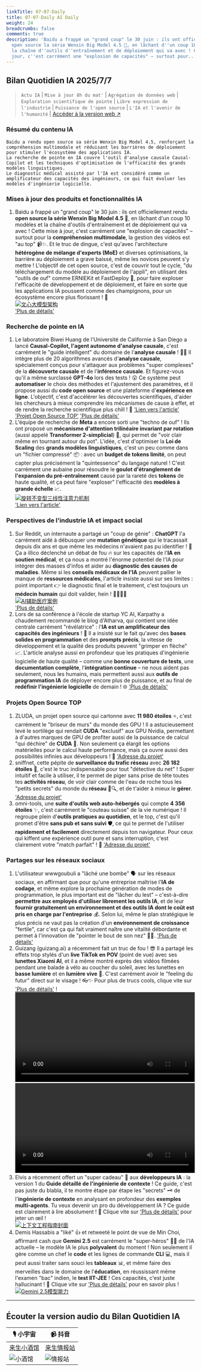 ```yaml
---
linkTitle: 07-07-Daily
title: 07-07-Daily AI Daily
weight: 24
breadcrumbs: false
comments: true
description: 'Baidu a frappé un "grand coup" le 30 juin : ils ont officiellement rendu
  open source la série Wenxin Big Model 4.5 🎉, en lâchant d''un coup 10 modèles et
  la chaîne d''outils d''entraînement et de déploiement qui va avec ! Cette mise à
  jour, c''est carrément une "explosion de capacités" – surtout pour...'
---
```

## Bilan Quotidien IA 2025/7/7

> `Actu IA` | `Mise à jour 8h du mat'` | `Agrégation de données web` | `Exploration scientifique de pointe` | `Libre expression de l'industrie` | `Puissance de l'open source` | `L'IA et l'avenir de l'humanité` | [Accéder à la version web ↗️](https://ai.hubtoday.app/)

### **Résumé du contenu IA**

```
Baidu a rendu open source sa série Wenxin Big Model 4.5, renforçant la compréhension multimodale et réduisant les barrières de déploiement pour stimuler l'écosystème des applications IA.
La recherche de pointe en IA couvre l'outil d'analyse causale Causal-Copilot et les techniques d'optimisation de l'efficacité des grands modèles linguistiques.
Le diagnostic médical assisté par l'IA est considéré comme un amplificateur des capacités des ingénieurs, ce qui fait évoluer les modèles d'ingénierie logicielle.
```

### **Mises à jour des produits et fonctionnalités IA**
1.  Baidu a frappé un "grand coup" le 30 juin : ils ont officiellement rendu **open source la série Wenxin Big Model 4.5** 🎉, en lâchant d'un coup 10 modèles et la chaîne d'outils d'entraînement et de déploiement qui va avec ! Cette mise à jour, c'est carrément une "explosion de capacités" – surtout pour la **compréhension multimodale**, la gestion des vidéos est "au top" 📹✨. Et le truc de dingue, c'est qu'avec l'architecture **hétérogène de mélange d'experts (MoE)** et diverses optimisations, la barrière au déploiement a grave baissé, même les novices peuvent s'y mettre ! L'objectif de cet open source, c'est de couvrir tout le cycle, "du téléchargement du modèle au déploiement de l'appli", en utilisant des "outils de ouf" comme ERNIEKit et FastDeploy 🚀, pour faire exploser l'efficacité de développement et de déploiement, et faire en sorte que les applications IA poussent comme des champignons, pour un écosystème encore plus florissant ! 💐
    <br/> [![文心大模型架构](https://wechat2rss.bestblogs.dev/img-proxy/?k=8906c573&u=https%3A%2F%2Fmmbiz.qpic.cn%2Fmmbiz_jpg%2FFFcNSoQ3KicufIbAE81NCf61zWzzwuY0fN5icJSWCawUAhCDoezImD9RvAVOSvibcdS2iagPOjwc8mP7dG88hiaia5VQ%2F640%3Fwx_fmt%3Dother%26from%3Dappmsg)](https://wechat2rss.bestblogs.dev/img-proxy/?k=8906c573&u=https%3A%2F%2Fmmbiz.qpic.cn%2Fmmbiz_jpg%2FFFcNSoQ3KicufIbAE81NCf61zWzzwuY0fN5icJSWCawUAhCDoezImD9RvAVOSvibcdS2iagPOjwc8mP7dG88hiaia5VQ%2F640%3Fwx_fmt%3Dother%26from%3Dappmsg) <br/>
    ['Plus de détails'](https://mp.weixin.qq.com/s?__biz=MzAxMDMxOTI2NA==&mid=2649095044&idx=1&sn=3ad0a5c613fb19b47723200f86960756)

### **Recherche de pointe en IA**
1.  Le laboratoire Biwei Huang de l'Université de Californie à San Diego a lancé **Causal-Copilot, l'agent autonome d'analyse causale**, c'est carrément le "guide intelligent" du domaine de l'**analyse causale** ! 🧙‍♂️ Il intègre plus de 20 algorithmes avancés d'**analyse causale**, spécialement conçus pour s'attaquer aux problèmes "super complexes" de la **découverte causale** et de l'**inférence causale**. Et figurez-vous qu'il a même surclassé **GPT-4o** lors des tests ! 😮 Ce système peut **automatiser** le choix des méthodes et l'ajustement des paramètres, et il propose aussi du **code open source** et une plateforme d'**expérience en ligne**. L'objectif, c'est d'accélérer les découvertes scientifiques, d'aider les chercheurs à mieux comprendre les mécanismes de cause à effet, et de rendre la recherche scientifique plus chill ! 🔬
    ['Lien vers l'article'](https://arxiv.org/abs/2504.13263) ['Projet Open Source TOP'](https://github.com/Lancelot39/Causal-Copilot) ['Plus de détails'](https://causalcopilot.com/)
2.  L'équipe de recherche de **Meta** a encore sorti une "techno de ouf" ! Ils ont proposé un **mécanisme d'attention trilinéaire invariant par rotation** (aussi appelé **Transformer 2-simplicial**) 🔄, qui permet de "voir clair même en tournant autour du pot". L'idée, c'est d'optimiser la **Loi de Scaling** des **grands modèles linguistiques**, c'est un peu comme dans un "fichier compressé" 📦 : avec un **budget de tokens limité**, on peut capter plus précisément la "quintessence" du langage naturel ! C'est carrément une aubaine pour résoudre le **goulot d'étranglement de l'expansion du pré-entraînement** causé par la rareté des **tokens** de haute qualité, et ça peut faire "exploser" l'efficacité des **modèles à grande échelle** 📈.
    <br/> [![旋转不变型三线性注意力机制](https://image.jiqizhixin.com/uploads/editor/3fd1bd8f-a6aa-4f19-b4e2-de26dc7c60c0/640.png)](https://image.jiqizhixin.com/uploads/editor/3fd1bd8f-a6aa-4f19-b4e2-de26dc7c60c0/640.png) <br/>
    ['Lien vers l\'article'](https://arxiv.org/pdf/2507.02754.pdf)

### **Perspectives de l'industrie IA et impact social**
1.  Sur Reddit, un internaute a partagé un "coup de génie" : **ChatGPT** l'a carrément aidé à débusquer une **mutation génétique** qui le tracassait depuis dix ans et que même les médecins n'avaient pas pu identifier ! 🧬 Ça a illico déclenché un débat de fou 🔥 sur les capacités de l'**IA en soutien médical**, et ça nous a montré l'énorme potentiel de l'IA pour intégrer des masses d'infos et aider au **diagnostic des causes de maladies**. Même si les **conseils médicaux de l'IA** peuvent pallier le manque de **ressources médicales**, l'article insiste aussi sur ses limites : point important 👉 le diagnostic final et le traitement, c'est toujours un **médecin humain** qui doit valider, hein ! 👨‍⚕️👩‍⚕️
    <br/> [![AI辅助医疗案例](https://image.jiqizhixin.com/uploads/editor/6cad55c1-6836-4cce-99c5-98bd89dae32e/640.png)](https://image.jiqizhixin.com/uploads/editor/6cad55c1-6836-4cce-99c5-98bd89dae32e/640.png) <br/>
    ['Plus de détails'](https://www.reddit.com/r/ChatGPT/comments/1lrmom4/chatgpt_solved_a_10_year_problem_no_doctors_could/)
2.  Lors de sa conférence à l'école de startup YC AI, Karpathy a chaudement recommandé le blog d'Atharva, qui contient une idée centrale carrément "révélatrice" : l'**IA est un amplificateur des capacités des ingénieurs** ! 🚀 Il a insisté sur le fait qu'avec des **bases solides en programmation** et des **prompts précis**, la vitesse de développement et la qualité des produits peuvent "grimper en flèche" 📈. L'article analyse aussi en profondeur que les pratiques d'ingénierie logicielle de haute qualité – comme une **bonne couverture de tests**, une **documentation complète**, l'**intégration continue** – ne nous aident pas seulement, nous les humains, mais permettent aussi aux **outils de programmation IA** de déployer encore plus de puissance, et au final de **redéfinir l'ingénierie logicielle** de demain ! 🌐
    ['Plus de détails'](https://mp.weixin.qq.com/s?__biz=MzI3MTA0MTk1MA==&mid=2652607139&idx=2&sn=6a5e318fc223bc04c4803a9c7d3b4713)

### **Projets Open Source TOP**
1.  ZLUDA, un projet open source qui cartonne avec **11 980 étoiles** ⭐, c'est carrément le "briseur de murs" du monde des GPU ! Il a astucieusement levé le sortilège qui rendait **CUDA** "exclusif" aux GPU Nvidia, permettant à d'autres marques de GPU de profiter aussi de la puissance de calcul "qui déchire" de **CUDA** 💪. Non seulement ça élargit les options matérielles pour le calcul haute performance, mais ça ouvre aussi des possibilités infinies aux développeurs ! 🚀 ['Adresse du projet'](https://github.com/vosen/ZLUDA)
2.  sniffnet, cette pépite de **surveillance du trafic réseau** avec **26 182 étoiles** 🌟, c'est le truc indispensable pour tout "détective du net" ! Super intuitif et facile à utiliser, il te permet de piger sans prise de tête toutes tes **activités réseau**, de voir clair comme de l'eau de roche tous les "petits secrets" du monde du **réseau** 📱🔍, et de t'aider à mieux le **gérer**. ['Adresse du projet'](https://github.com/GyulyVGC/sniffnet)
3.  omni-tools, une **suite d'outils web auto-hébergés** qui compte **4 356 étoiles** ✨, c'est carrément le "couteau suisse" de la vie numérique ! Il regroupe plein d'**outils pratiques au quotidien**, et le top, c'est qu'il promet d'être **sans pub et sans suivi** 🛡️, ce qui te permet de l'utiliser **rapidement et facilement** directement depuis ton navigateur. Pour ceux qui kiffent une expérience outil pure et sans interruption, c'est clairement votre "match parfait" ! 💖 ['Adresse du projet'](https://github.com/iib0011/omni-tools)

### **Partages sur les réseaux sociaux**
1.  L'utilisateur wwwgoubuli a "lâché une bombe" 🗣️ sur les réseaux sociaux, en affirmant que pour qu'une entreprise maîtrise l'**IA de codage**, et même explore la prochaine génération de modes de programmation, le plus important est de "lâcher du lest" – c'est-à-dire **permettre aux employés d'utiliser librement les outils IA**, et de leur **fournir gratuitement un environnement et des outils IA dont le coût est pris en charge par l'entreprise** 💰. Selon lui, même le plan stratégique le plus précis ne vaut pas la création d'un **environnement de croissance** "fertile", car c'est ça qui fait vraiment naître une vitalité débordante et permet à l'innovation de "pointer le bout de son nez" 🌱✨. ['Plus de détails'](https://x.com/wwwgoubuli/status/1941825193175109721)
2.  Guizang (guizang.ai) a récemment fait un truc de fou ! 😎 Il a partagé les effets trop stylés d'un **live TikTok en POV** (point de vue) avec ses **lunettes Xiaomi AI**, et il a même montré exprès des vidéos filmées pendant une balade à vélo au coucher du soleil, avec les lunettes en **basse lumière** et en **lumière vive** 🎥. C'est carrément avoir le "feeling du futur" direct sur le visage ! 👓✨ Pour plus de trucs cools, clique vite sur ['Plus de détails'](https://x.com/op7418/status/1941783013387555011) !
    <video src="https://video.twimg.com/amplify_video/1941782629067493376/vid/avc1/1080x1920/XhhGLsIXTblCGCjP.mp4" controls="controls" width="100%"></video>
    <video src="https://video.twimg.com/amplify_video/1941481028054622208/vid/avc1/1920x1080/sM_6FwA7Ub9amItU.mp4" controls="controls" width="100%"></video>
3.  Elvis a récemment offert un "super cadeau" 🎁 aux **développeurs IA** : la version 1 du **Guide détaillé de l'ingénierie de contexte** ! Ce guide, c'est pas juste du blabla, il te montre étape par étape les "secrets" 🗝️ de l'**ingénierie de contexte** en analysant en profondeur des **exemples multi-agents**. Tu veux devenir un pro du développement IA ? Ce guide est clairement à lire absolument ! 🧐 Clique vite sur ['Plus de détails'](https://x.com/omarsar0/status/1941566132001153082) pour jeter un œil !
    <br/> [![上下文工程指南封面](https://pbs.twimg.com/media/GvHR4-7W4AAlfde?format=jpg&name=orig)](https://pbs.twimg.com/media/GvHR4-7W4AAlfde?format=jpg&name=orig) <br/>
4.  Demis Hassabis a "liké" 👍 et retweeté le point de vue de Min Choi, affirmant cash que **Gemini 2.5** est carrément le "super-héros" 🦸‍♂️ de l'IA actuelle – le modèle IA le plus **polyvalent** du moment ! Non seulement il gère comme un chef le **code** et les lignes de commande **CLI** 💻, mais il peut aussi traiter sans souci les **tableaux** 📊, et même faire des merveilles dans le domaine de l'**éducation**, en réussissant même l'examen "bac" indien, le **test IIT-JEE** ! Ces capacités, c'est juste hallucinant ! 🤩 Clique vite sur ['Plus de détails'](https://x.com/demishassabis/status/1941701663800062214) pour en savoir plus !
    <br/> [![Gemini 2.5模型能力](https://pbs.twimg.com/media/GvGa-2tXoAACmiv?format=jpg&name=orig)](https://pbs.twimg.com/media/GvGa-2tXoAACmiv?format=jpg&name=orig) <br/>

---

## **Écouter la version audio du Bilan Quotidien IA**

| 🎙️ **小宇宙** | 📹 **抖音** |
| --- | --- |
| [来生小酒馆](https://www.xiaoyuzhoufm.com/podcast/683c62b7c1ca9cf575a5030e) | [来生情报站](https://www.douyin.com/user/MS4wLjABAAAAwpwqPQlu38sO38VyWgw9ZjDEnN4bMR5j8x111UxpseHR9DpB6-CveI5KRXOWuFwG) |
| ![小酒馆](https://s1.imagehub.cc/images/2025/06/24/f959f7984e9163fc50d3941d79a7f262.md.png) | ![情报站](https://s1.imagehub.cc/images/2025/06/24/7fc30805eeb831e1e2baa3a240683ca3.md.png) |